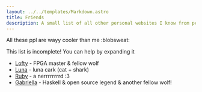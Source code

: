 ```yaml
---
layout: ../../templates/Markdown.astro
title: Friends
description: A small list of all other personal websites I know from people I trust
---
```


All these ppl are wayy cooler than me :blobsweat:

This list is incomplete! You can help by expanding it

* [Lofty](https://github.com/Ravenslofty) - FPGA master & fellow wolf
* [Luna](https://twitter.com/heademptyset) - luna cark (cat + shark)
* [Ruby](https://ruby.gay) - a nerrrrrrrrd :3
* [Gabriella](https://www.haskellforall.com) - Haskell & open source legend &
    another fellow wolf!
